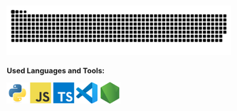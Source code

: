 ![Contributions Snake](./github-contribution-grid-snake.svg)

<!-- Used Languages and Tools -->
<h3 align="left">Used Languages and Tools:</h3>

<!-- Icons -->
<p align="left">
  <a href="https://python.org/" target="_blank" title="Python"><img src="https://raw.githubusercontent.com/devicons/devicon/master/icons/python/python-original.svg" width="48" height="48" /></a>
  <a href="https://developer.mozilla.org/en-US/docs/Web/JavaScript" target="_blank" title="JavaScript"><img src="https://raw.githubusercontent.com/devicons/devicon/master/icons/javascript/javascript-original.svg" width="48" height="48" /></a>
  <a href="https://typescriptlang.org/" target="_blank" title="TypeScript"><img src="https://raw.githubusercontent.com/devicons/devicon/master/icons/typescript/typescript-original.svg" width="48" height="48" /></a>
  <a href="https://code.visualstudio.com/" target="_blank" title="VS Code"><img src="https://raw.githubusercontent.com/devicons/devicon/master/icons/vscode/vscode-original.svg" width="48" height="48" /></a>
  <a href="https://nodejs.org" target="_blank" title="NodeJS"><img src="https://raw.githubusercontent.com/devicons/devicon/master/icons/nodejs/nodejs-original.svg" width="48" height="48" /></a>
</p>
